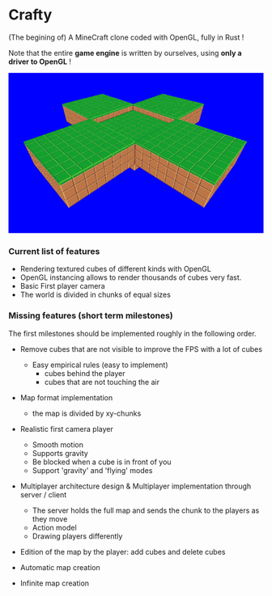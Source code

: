 # Crafty

(The begining of) A MineCraft clone coded with OpenGL, fully in Rust !

Note that the entire **game engine** is written by ourselves, using **only a driver to OpenGL** !

![](demo/first_chunks.png)

### Current list of features

- Rendering textured cubes of different kinds with OpenGL
- OpenGL instancing allows to render thousands of cubes very fast.
- Basic First player camera
- The world is divided in chunks of equal sizes

### Missing features (short term milestones)

The first milestones should be implemented roughly in the following order.

- Remove cubes that are not visible to improve the FPS with a lot of cubes
    - Easy empirical rules (easy to implement)
        - cubes behind the player
        - cubes that are not touching the air

- Map format implementation
    - the map is divided by xy-chunks

- Realistic first camera player
    - Smooth motion
    - Supports gravity
    - Be blocked when a cube is in front of you
    - Support 'gravity' and 'flying' modes

- Multiplayer architecture design & Multiplayer implementation through server / client
    - The server holds the full map and sends the chunk to the players as they move
    - Action model
    - Drawing players differently

- Edition of the map by the player: add cubes and delete cubes

- Automatic map creation

- Infinite map creation
